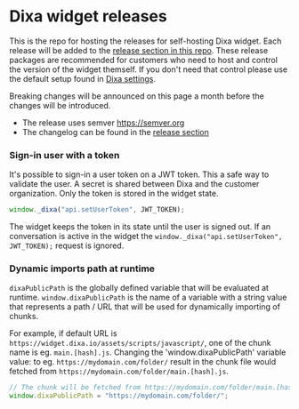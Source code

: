 # Dixa widget releases

This is the repo for hosting the releases for self-hosting Dixa widget. Each release will be added to the [release section in this repo](https://github.com/Dixa-public/dixa-widget-release/releases). 
These release packages are recommended for customers who need to host and control the version of the widget themself. If you don't need that control please use the default setup found in [Dixa settings](https://support.dixa.help/en/articles/64-install-the-chat-widget-script-on-your-website).

Breaking changes will be announced on this page a month before the changes will be introduced.

* The release uses semver https://semver.org
* The changelog can be found in the [release section](https://github.com/Dixa-public/dixa-widget-release/releases)

### Sign-in user with a token
It's possible to sign-in a user token on a JWT token. This a safe way to validate the user. A secret is shared between Dixa and the customer organization. Only the token is stored in the widget state.

```javascript 
window._dixa("api.setUserToken", JWT_TOKEN);
```

The widget keeps the token in its state until the user is signed out. If an conversation is active in the widget the `window._dixa("api.setUserToken", JWT_TOKEN);` request is ignored.

### Dynamic imports path at runtime
`dixaPublicPath` is the globally defined variable that will be evaluated at runtime. `window.dixaPublicPath` is the name of a variable with a string value that represents a path / URL that will be used for dynamically importing of chunks.

For example, if default URL is `https://widget.dixa.io/assets/scripts/javascript/`, one of the chunk name is eg. `main.[hash].js`. Changing the 'window.dixaPublicPath' variable value: to eg. `https://mydomain.com/folder/` result in the chunk file would fetched from `https://mydomain.com/folder/main.[hash].js`.

```javascript
// The chunk will be fetched from https://mydomain.com/folder/main.[hash].js
window.dixaPublicPath = "https://mydomain.com/folder/";
```
